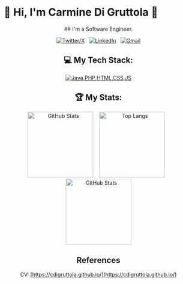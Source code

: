 # 👋 Hi, I'm **Carmine Di Gruttola** 👋

<div align="center">
    ## I'm a Software Engineer.
    
[![Twitter/X](https://skillicons.dev/icons?i=twitter)](https://twitter.com/cdigruttola1) &nbsp;
[![LinkedIn](https://skillicons.dev/icons?i=linkedin)](https://www.linkedin.com/in/cdigruttola/) &nbsp;
[![Gmail](https://skillicons.dev/icons?i=gmail)](mailto:c.digruttola1@gmail.com?subject=Hello%20Carmine,%20From%20Github)

## 💻 My Tech Stack:

[![Java,PHP,HTML,CSS,JS](https://skillicons.dev/icons?i=java,php,html,css,js)](https://skillicons.dev)

## 🏆 My Stats:

<p>
    <img height=175 alt="GitHub Stats" src="https://github-readme-stats.vercel.app/api?username=cdigruttola&show_icons=true&count_private=true&theme=dark"/> &nbsp;&nbsp;
    <img height=175 alt="Top Langs" src="https://github-readme-stats.vercel.app/api/top-langs/?username=cdigruttola&layout=compact&theme=dark"/> &nbsp;&nbsp;
    <img height=175 alt="GitHub Stats" src="https://github-readme-streak-stats.herokuapp.com/?user=cdigruttola&&theme=dark"/>
</p>

## References

CV: [https://cdigruttola.github.io/](https://cdigruttola.github.io/)

</div>

<!--
Here are some ideas to get you started:

- 🔭 I’m currently working on ...
- 🌱 I’m currently learning ...
- 👯 I’m looking to collaborate on ...
- 🤔 I’m looking for help with ...
- 💬 Ask me about ...
- 📫 How to reach me: ...
- 😄 Pronouns: ...
- ⚡ Fun fact: ...
-->
